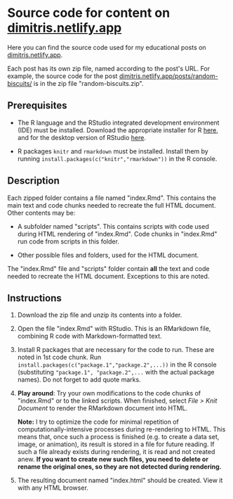 # Source code for content on [dimitris.netlify.app](https://dimitris.netlify.app)

Here you can find the source code used for my educational posts on [dimitris.netlify.app](https://dimitris.netlify.app).

Each post has its own zip file, named according to the post's URL. For example, the source code for the post [dimitris.netlify.app/posts/random-biscuits/](https://dimitris.netlify.app/posts/random-biscuits/) is in the zip file "random-biscuits.zip".

## Prerequisites

-   The R language and the RStudio integrated development environment (IDE) must be installed. Download the appropriate installer for R [here](https://cran.r-project.org/), and for the desktop version of RStudio [here](https://www.rstudio.com/products/rstudio/download/).

-   R packages `knitr` and `rmarkdown` must be installed. Install them by running `install.packages(c("knitr","rmarkdown"))` in the R console.

## Description

Each zipped folder contains a file named "index.Rmd". This contains the main text and code chunks needed to recreate the full HTML document. Other contents may be:

-   A subfolder named "scripts". This contains scripts with code used during HTML rendering of "index.Rmd". Code chunks in "index.Rmd" run code from scripts in this folder.

-   Other possible files and folders, used for the HTML document.

The "index.Rmd" file and "scripts" folder contain **all** the text and code needed to recreate the HTML document. Exceptions to this are noted.

## Instructions

1.  Download the zip file and unzip its contents into a folder.

2.  Open the file "index.Rmd" with RStudio. This is an RMarkdown file, combining R code with Markdown-formatted text.

3.  Install R packages that are necessary for the code to run. These are noted in 1st code chunk. Run `install.packages(c("package.1","package.2",...))` in the R console (substituting `"package.1", "package.2",...` with the actual package names). Do not forget to add quote marks.

4.  **Play around**: Try your own modifications to the code chunks of "index.Rmd" or to the linked scripts. When finished, select *File \> Knit Document* to render the RMarkdown document into HTML.

    **Note:** I try to optimize the code for minimal repetition of computationally-intensive processes during re-rendering to HTML. This means that, once such a process is finished (e.g. to create a data set, image, or animation), its result is stored in a file for future reading. If such a file already exists during rendering, it is read and not created anew. **If you want to create new such files, you need to delete or rename the original ones, so they are not detected during rendering.**

5.  The resulting document named "index.html" should be created. View it with any HTML browser.
